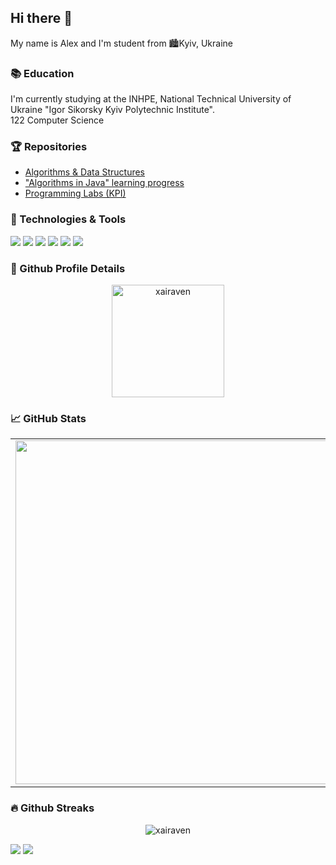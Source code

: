 ## Hi there 👋

My name is Alex and I'm student from 🏙️Kyiv, Ukraine

### 📚 Education

I'm currently studying at the INHPE, National Technical University of Ukraine "Igor Sikorsky Kyiv Polytechnic Institute".<br>
122 Computer Science

### 🏆 Repositories
- <a href="https://github.com/xairaven/Algorithms-Data-Structures">Algorithms & Data Structures</a>
- <a href="https://github.com/xairaven/SedgewickAlg">"Algorithms in Java" learning progress</a>
- <a href="https://github.com/xairaven/kpi_labs">Programming Labs (KPI)</a>

### 🔧 Technologies & Tools
![](https://img.shields.io/badge/OS-Windows-informational?style=flat-square&logo=windows&logoColor=white&color=5194f0&bgcolor=110d17)
![](https://img.shields.io/badge/OS-Linux-informational?style=flat-square&logo=linux&logoColor=white&color=5194f0&bgcolor=110d17)
![](https://img.shields.io/badge/IDE-CLion-informational?style=flat-square&logo=clion&logoColor=white&color=5194f0&bgcolor=110d17)
![](https://img.shields.io/badge/IDE-IntelliJ%20IDEA-informational?style=flat-square&logo=intellij-idea&logoColor=white&color=5194f0&bgcolor=110d17)
![](https://img.shields.io/badge/Code-Java-informational?style=flat-square&logo=java&logoColor=white&color=5194f0)
![](https://img.shields.io/badge/Code-C++-informational?style=flat-square&logo=C%2B%2B&logoColor=white&color=5194f0)

### 🔎 Github Profile Details
<p align="center"><img height="180em" src="https://github-profile-summary-cards.vercel.app/api/cards/profile-details?username=xairaven&theme=github_dark" alt="xairaven" align = "center"/></p>

### 📈 GitHub Stats

<p align="center">
  <table>
  <tr>
      <td><img width="550px" align="left" src="https://github-readme-stats.vercel.app/api?username=xairaven&hide_border=true&count_private=false&layout=compact&hide_title=true&show_icons=true&theme=dark&icon_color=5194f0&bg_color=0d1117" /></td>
      <td><img width="550px" src="https://github-readme-stats.vercel.app/api/top-langs/?username=xairaven&hide=html&layout=compact&hide_border=true&hide_title=true&theme=dark&icon_color=5194f0&bg_color=0d1117" /></td>
  </tr>   
</table>
</p>

### 🔥 Github Streaks
<p align="center"><img src="https://github-readme-streak-stats.herokuapp.com/?user=xairaven&theme=black-ice&hide_border=true&stroke=0000&background=0D1117&ring=e05397&fire=e05397&currStreakLabel=e05397" alt="xairaven" /></p>

<p>
  <a href="https://t.me/xairaven"><img src="https://img.shields.io/badge/-xairaven-5194f0?style=flat-square&logo=Telegram"/></a>
  <img src="https://visitor-badge.glitch.me/badge?page_id=xairaven.visitor-badge&color=5194f0" />
</p>
